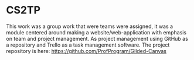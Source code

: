 # CS2TP
This work was a group work that were teams were assigned, it was a module centered around making a website/web-application with emphasis on team and project management.
As project management using GitHub as a repository and Trello as a task management software.
The project repository is here: <a name="CS2TP-link" href="https://github.com/ProfProgram/Gilded-Canvas">https://github.com/ProfProgram/Gilded-Canvas</a> 
